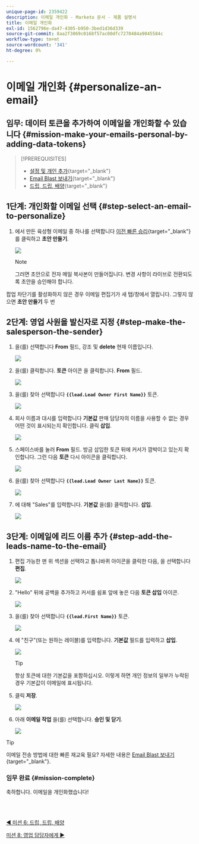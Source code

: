 ```yaml
---
unique-page-id: 2359422
description: 이메일 개인화 - Marketo 문서 - 제품 설명서
title: 이메일 개인화
exl-id: 1562796e-da47-4305-b950-3bed1d36d339
source-git-commit: 8aa2f3069c0168f57ac00dfc7270484a9045584c
workflow-type: tm+mt
source-wordcount: '341'
ht-degree: 0%

---
```


# 이메일 개인화 {#personalize-an-email}

## 임무: 데이터 토큰을 추가하여 이메일을 개인화할 수 있습니다 {#mission-make-your-emails-personal-by-adding-data-tokens}

>[!PREREQUISITES]
>
>* [설정 및 개인 추가](/help/marketo/getting-started/quick-wins/get-set-up-and-add-a-person.md){target=&quot;_blank&quot;}
>* [Email Blast 보내기](/help/marketo/getting-started/quick-wins/send-an-email.md){target=&quot;_blank&quot;}
>* [드립, 드립, 배양](/help/marketo/getting-started/quick-wins/drip-drip-nurture.md){target=&quot;_blank&quot;}


## 1단계: 개인화할 이메일 선택 {#step-select-an-email-to-personalize}

1. 에서 만든 육성형 이메일 중 하나를 선택합니다 [이전 빠른 승리](/help/marketo/getting-started/quick-wins/drip-drip-nurture.md){target=&quot;_blank&quot;} 를 클릭하고 **초안 만들기**.

   ![](assets/personalize-an-email-1.png)

   >[!NOTE]
   >
   >그러면 초안으로 전자 메일 복사본이 만들어집니다. 변경 사항이 라이브로 전환되도록 초안을 승인해야 합니다.

팝업 차단기를 활성화하지 않은 경우 이메일 편집기가 새 탭/창에서 열립니다. 그렇지 않으면 **초안 만들기** 두 번

## 2단계: 영업 사원을 발신자로 지정 {#step-make-the-salesperson-the-sender}

1. 을(를) 선택합니다 **From** 필드, 강조 및 **delete** 현재 이름입니다.

   ![](assets/personalize-an-email-2.png)

1. 을(를) 클릭합니다. **토큰** 아이콘 을 클릭합니다. **From** 필드.

   ![](assets/personalize-an-email-3.png)

1. 을(를) 찾아 선택합니다 **`{{lead.Lead Owner First Name}}`** 토큰.

   ![](assets/personalize-an-email-4.png)

1. 회사 이름과 대시를 입력합니다 **기본값** 판매 담당자의 이름을 사용할 수 없는 경우 어떤 것이 표시되는지 확인합니다. 클릭 **삽입**.

   ![](assets/personalize-an-email-5.png)

1. 스페이스바를 눌러 **From** 필드. 방금 삽입한 토큰 뒤에 커서가 깜박이고 있는지 확인합니다. 그런 다음 **토큰** 다시 아이콘을 클릭합니다.

   ![](assets/personalize-an-email-6.png)

1. 을(를) 찾아 선택합니다 **`{{lead.Lead Owner Last Name}}`** 토큰.

   ![](assets/personalize-an-email-7.png)

1. 에 대해 &quot;Sales&quot;를 입력합니다. **기본값** 을(를) 클릭합니다. **삽입**.

   ![](assets/personalize-an-email-8.png)

## 3단계: 이메일에 리드 이름 추가 {#step-add-the-leads-name-to-the-email}

1. 편집 가능한 맨 위 섹션을 선택하고 톱니바퀴 아이콘을 클릭한 다음, 을 선택합니다 **편집**.

   ![](assets/personalize-an-email-9.png)

1. &quot;Hello&quot; 뒤에 공백을 추가하고 커서를 쉼표 앞에 놓은 다음 **토큰 삽입** 아이콘.

   ![](assets/personalize-an-email-10.png)

1. 을(를) 찾아 선택합니다 **`{{lead.First Name}}`** 토큰.

   ![](assets/personalize-an-email-11.png)

1. 에 &quot;친구&quot;(또는 원하는 레이블)를 입력합니다. **기본값** 필드를 입력하고 **삽입**.

   ![](assets/personalize-an-email-12.png)

   >[!TIP]
   >
   >항상 토큰에 대한 기본값을 포함하십시오. 이렇게 하면 개인 정보의 일부가 누락된 경우 기본값이 이메일에 표시됩니다.

1. 클릭 **저장**.

   ![](assets/personalize-an-email-13.png)

1. 아래 **이메일 작업** 을(를) 선택합니다. **승인 및 닫기**.

   ![](assets/personalize-an-email-14.png)

>[!TIP]
>
>이메일 전송 방법에 대한 빠른 재교육 필요? 자세한 내용은 [Email Blast 보내기](/help/marketo/getting-started/quick-wins/send-an-email.md){target=&quot;_blank&quot;}.

### 임무 완료 {#mission-complete}

축하합니다. 이메일을 개인화했습니다!

<br> 

[◄ 미션 6: 드립, 드립, 배양](/help/marketo/getting-started/quick-wins/drip-drip-nurture.md)

[미션 8: 영업 담당자에게 ►](/help/marketo/getting-started/quick-wins/alert-the-sales-rep.md)
